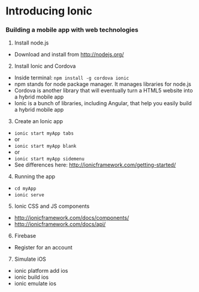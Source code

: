 # Introducing Ionic
### Building a mobile app with web technologies

1. Install node.js
  - Download and install from http://nodejs.org/

2. Install Ionic and Cordova
  - Inside terminal: `npm install -g cordova ionic`
  - npm stands for node package manager. It manages libraries for node.js
  - Cordova is another library that will eventually turn a HTML5 website into a hybrid mobile app
  - Ionic is a bunch of libraries, including Angular, that help you easily build a hybrid mobile app

3. Create an Ionic app
  - `ionic start myApp tabs`
  - or
  - `ionic start myApp blank`
  - or
  - `ionic start myApp sidemenu`
  - See differences here: http://ionicframework.com/getting-started/

4. Running the app
  - `cd myApp`
  - `ionic serve`

5. Ionic CSS and JS components
  - http://ionicframework.com/docs/components/
  - http://ionicframework.com/docs/api/

6. Firebase
  - Register for an account

7. Simulate iOS
  - ionic platform add ios
  - ionic build ios
  - ionic emulate ios
